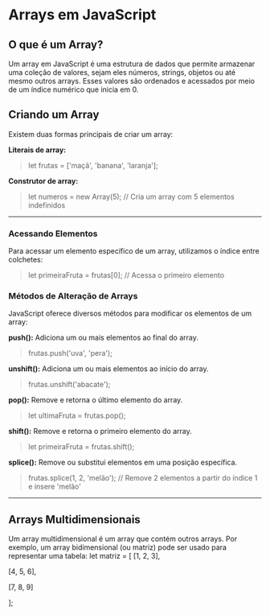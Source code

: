 # Arrays em JavaScript

## O que é um Array?
Um array em JavaScript é uma estrutura de dados que permite armazenar uma coleção de valores, sejam eles números, strings, objetos ou até mesmo outros arrays. Esses valores são ordenados e acessados por meio de um índice numérico que inicia em 0.

## Criando um Array
Existem duas formas principais de criar um array:

**Literais de array:**

>let frutas = ['maçã', 'banana', 'laranja'];

**Construtor de array:**
>let numeros = new Array(5); // Cria um array com 5 elementos indefinidos

---
### Acessando Elementos
Para acessar um elemento específico de um array, utilizamos o índice entre colchetes:
>let primeiraFruta = frutas[0]; // Acessa o primeiro elemento

### Métodos de Alteração de Arrays
JavaScript oferece diversos métodos para modificar os elementos de um array:

**push():** Adiciona um ou mais elementos ao final do array.
>frutas.push('uva', 'pera');

**unshift():** Adiciona um ou mais elementos ao início do array.
>frutas.unshift('abacate');

**pop():** Remove e retorna o último elemento do array.
>let ultimaFruta = frutas.pop();

**shift():** Remove e retorna o primeiro elemento do array.
>let primeiraFruta = frutas.shift();

**splice():** Remove ou substitui elementos em uma posição específica.
>frutas.splice(1, 2, 'melão'); // Remove 2 elementos a partir do índice 1 e insere 'melão'
---
## Arrays Multidimensionais

Um array multidimensional é um array que contém outros arrays. Por exemplo, um array bidimensional (ou matriz) pode ser usado para representar uma tabela:
let matriz = 
[
  [1, 2, 3],
  
  [4, 5, 6],
  
  [7, 8, 9]
  
];



